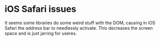 # iOS Safari issues

It seems some libraries do some weird stuff with the DOM, causing in iOS Safari the address bar to needlessly activate. This decreases the screen space and is just jarring for useres.


